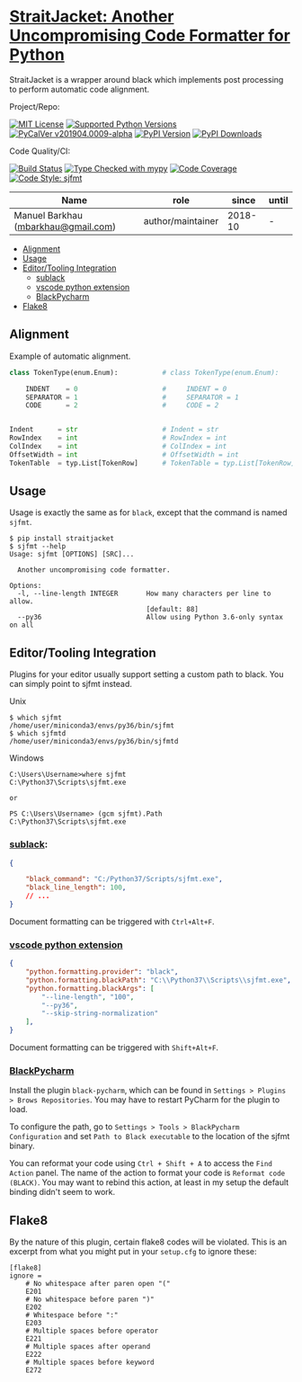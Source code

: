 # [StraitJacket: Another Uncompromising Code Formatter for Python][repo_ref]

StraitJacket is a wrapper around black which implements post
processing to perform automatic code alignment.

Project/Repo:

[![MIT License][license_img]][license_ref]
[![Supported Python Versions][pyversions_img]][pyversions_ref]
[![PyCalVer v201904.0009-alpha][version_img]][version_ref]
[![PyPI Version][pypi_img]][pypi_ref]
[![PyPI Downloads][downloads_img]][downloads_ref]

Code Quality/CI:

[![Build Status][build_img]][build_ref]
[![Type Checked with mypy][mypy_img]][mypy_ref]
[![Code Coverage][codecov_img]][codecov_ref]
[![Code Style: sjfmt][style_img]][style_ref]


|               Name                  |    role           |  since  | until |
|-------------------------------------|-------------------|---------|-------|
| Manuel Barkhau (mbarkhau@gmail.com) | author/maintainer | 2018-10 | -     |


<!--
  To update the TOC:
  $ pip install md-toc
  $ md_toc -i gitlab README.md
-->


[](TOC)

  - [Alignment](#alignment)
  - [Usage](#usage)
  - [Editor/Tooling Integration](#editortooling-integration)
      - [sublack](#sublack)
      - [vscode python extension](#vscode-python-extension)
      - [BlackPycharm](#blackpycharm)
  - [Flake8](#flake8)

[](TOC)

## Alignment

Example of automatic alignment.

```python
class TokenType(enum.Enum):           # class TokenType(enum.Enum):

    INDENT    = 0                     #     INDENT = 0
    SEPARATOR = 1                     #     SEPARATOR = 1
    CODE      = 2                     #     CODE = 2


Indent      = str                     # Indent = str
RowIndex    = int                     # RowIndex = int
ColIndex    = int                     # ColIndex = int
OffsetWidth = int                     # OffsetWidth = int
TokenTable  = typ.List[TokenRow]      # TokenTable = typ.List[TokenRow]
```

## Usage

Usage is exactly the same as for `black`, except that the command is named `sjfmt`.

```shell
$ pip install straitjacket
$ sjfmt --help
Usage: sjfmt [OPTIONS] [SRC]...

  Another uncompromising code formatter.

Options:
  -l, --line-length INTEGER       How many characters per line to allow.
                                  [default: 88]
  --py36                          Allow using Python 3.6-only syntax on all
```

## Editor/Tooling Integration

Plugins for your editor usually support setting a custom path to black. You
can simply point to sjfmt instead.

Unix
```shell
$ which sjfmt
/home/user/miniconda3/envs/py36/bin/sjfmt
$ which sjfmtd
/home/user/miniconda3/envs/py36/bin/sjfmtd
```

Windows
```shell
C:\Users\Username>where sjfmt
C:\Python37\Scripts\sjfmt.exe

or

PS C:\Users\Username> (gcm sjfmt).Path
C:\Python37\Scripts\sjfmt.exe
```

### [sublack](https://github.com/jgirardet/sublack):

```json
{

    "black_command": "C:/Python37/Scripts/sjfmt.exe",
    "black_line_length": 100,
    // ...
}
```

Document formatting can be triggered with `Ctrl+Alt+F`.


### [vscode python extension](https://marketplace.visualstudio.com/items?itemName=ms-python.python)


```json
{
    "python.formatting.provider": "black",
    "python.formatting.blackPath": "C:\\Python37\\Scripts\\sjfmt.exe",
    "python.formatting.blackArgs": [
        "--line-length", "100",
        "--py36",
        "--skip-string-normalization"
    ],
}
```

Document formatting can be triggered with `Shift+Alt+F`.


### [BlackPycharm](https://github.com/pablogsal/black-pycharm)

Install the plugin `black-pycharm`, which can be found in
`Settings > Plugins > Brows Repositories`. You may have to
restart PyCharm for the plugin to load.

To configure the path, go to `Settings > Tools > BlackPycharm
Configuration` and set `Path to Black executable` to the location
of the sjfmt binary.

You can reformat your code using `Ctrl + Shift + A` to access the
`Find Action` panel. The name of the action to format your code
is `Reformat code (BLACK)`. You may want to rebind this action,
at least in my setup the default binding didn't seem to work.


## Flake8

By the nature of this plugin, certain flake8 codes will be
violated. This is an excerpt from what you might put in your
`setup.cfg` to ignore these:

```
[flake8]
ignore =
    # No whitespace after paren open "("
    E201
    # No whitespace before paren ")"
    E202
    # Whitespace before ":"
    E203
    # Multiple spaces before operator
    E221
    # Multiple spaces after operand
    E222
    # Multiple spaces before keyword
    E272
```


[repo_ref]: https://gitlab.com/mbarkhau/straitjacket

[build_img]: https://gitlab.com/mbarkhau/straitjacket/badges/master/pipeline.svg
[build_ref]: https://gitlab.com/mbarkhau/straitjacket/pipelines

[codecov_img]: https://gitlab.com/mbarkhau/straitjacket/badges/master/coverage.svg
[codecov_ref]: https://mbarkhau.gitlab.io/straitjacket/cov

[license_img]: https://img.shields.io/badge/License-MIT-blue.svg
[license_ref]: https://gitlab.com/mbarkhau/straitjacket/blob/master/LICENSE

[mypy_img]: https://img.shields.io/badge/mypy-checked-green.svg
[mypy_ref]: https://mbarkhau.gitlab.io/straitjacket/mypycov

[style_img]: https://img.shields.io/badge/code%20style-%20sjfmt-f71.svg
[style_ref]: https://gitlab.com/mbarkhau/straitjacket/

[pypi_img]: https://img.shields.io/badge/PyPI-wheels-green.svg
[pypi_ref]: https://pypi.org/project/straitjacket/#files

[downloads_img]: https://pepy.tech/badge/straitjacket/month
[downloads_ref]: https://pepy.tech/project/straitjacket

[version_img]: https://img.shields.io/static/v1.svg?label=PyCalVer&message=v201904.0009-alpha&color=blue
[version_ref]: https://pypi.org/project/pycalver/

[pyversions_img]: https://img.shields.io/pypi/pyversions/straitjacket.svg
[pyversions_ref]: https://pypi.python.org/pypi/straitjacket

